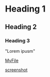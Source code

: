 # Heading 1

## Heading 2

### Heading 3

"Lorem ipusm"

[MyFile](./responses.txt)

[screenshot](./images/screenshot.png)





